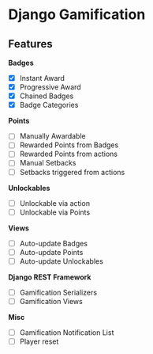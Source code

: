# Django Gamification
## Features

**Badges**
- [x] Instant Award
- [x] Progressive Award
- [x] Chained Badges
- [x] Badge Categories

**Points**
- [ ] Manually Awardable
- [ ] Rewarded Points from Badges
- [ ] Rewarded Points from actions
- [ ] Manual Setbacks
- [ ] Setbacks triggered from actions

**Unlockables**
- [ ] Unlockable via action
- [ ] Unlockable via Points

**Views**
- [ ] Auto-update Badges
- [ ] Auto-update Points
- [ ] Auto-update Unlockables

**Django REST Framework**
- [ ] Gamification Serializers
- [ ] Gamification Views

**Misc**
- [ ] Gamification Notification List
- [ ] Player reset
